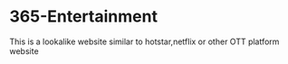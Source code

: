 # 365-Entertainment
This is a lookalike website similar to hotstar,netflix or other OTT platform website
